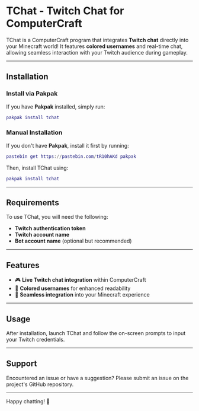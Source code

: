 # TChat - Twitch Chat for ComputerCraft

TChat is a ComputerCraft program that integrates **Twitch chat** directly into your Minecraft world! It features **colored usernames** and real-time chat, allowing seamless interaction with your Twitch audience during gameplay.

---

## Installation

### Install via Pakpak

If you have **Pakpak** installed, simply run:

```lua
pakpak install tchat
```

### Manual Installation

If you don't have **Pakpak**, install it first by running:

```lua
pastebin get https://pastebin.com/tR10hAKd pakpak
```

Then, install TChat using:

```lua
pakpak install tchat
```

---

## Requirements

To use TChat, you will need the following:

- **Twitch authentication token**
- **Twitch account name**
- **Bot account name** (optional but recommended)

---

## Features

- 🎮 **Live Twitch chat integration** within ComputerCraft
- 🌈 **Colored usernames** for enhanced readability
- 🔗 **Seamless integration** into your Minecraft experience

---

## Usage

After installation, launch TChat and follow the on-screen prompts to input your Twitch credentials.

---

## Support

Encountered an issue or have a suggestion? Please submit an issue on the project's GitHub repository.

---

Happy chatting! 🎉

